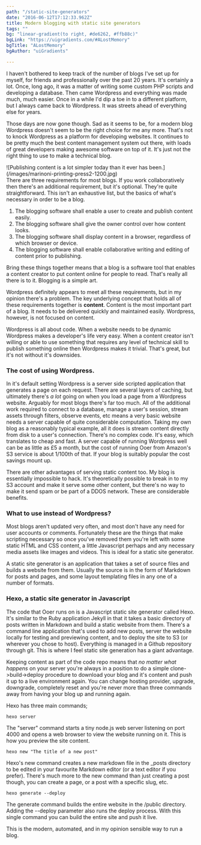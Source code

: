 ```yaml
---
path: "/static-site-generators"
date: "2016-06-12T17:12:33.962Z"
title: Modern blogging with static site generators
tags: ""
bg: "linear-gradient(to right, #de6262, #ffb88c)"
bgLink: "https://uigradients.com/#ALostMemory"
bgTitle: "ALostMemory"
bgAuthor: "uiGradients"

---
```

I haven't bothered to keep track of the number of blogs I've set up for myself, for friends and professionally over the past 20 years. It's certainly a lot. Once, long ago, it was a matter of writing some custom PHP scripts and developing a database. Then came Wordpress and everything was made much, much easier. Once in a while I'd dip a toe in to a different platform, but I always came back to Wordpress. It was streets ahead of everything else for years.

Those days are now gone though. Sad as it seems to be, for a modern blog Wordpress doesn't seem to be the right choice for me any more. That's not to knock Wordpress as a platform for developing websites. It continues to be pretty much the best content management system out there, with loads of great developers making awesome software on top of it. It's just not the right thing to use to make a technical blog.

<aside>![Publishing content is a lot simpler today than it ever has been.](/images/marinoni-printing-press2-1200.jpg)</aside>
There are three requirements for most blogs. If you work collaboratively then there's an additional requirement, but it's optional. They're quite straightforward. This isn't an exhaustive list, but the basics of what's necessary in order to be a blog.

1. The blogging software shall enable a user to create and publish content easily.
1. The blogging software shall give the owner control over how content looks.
1. The blogging software shall display content in a browser, regardless of which browser or device.
1. The blogging software shall enable collaborative writing and editing of content prior to publishing.

Bring these things together means that a blog is a software tool that enables a content creator to put content online for people to read. That's really all there is to it. Blogging is a simple art.

Wordpress definitely appears to meet all these requirements, but in my opinion there's a problem. The key underlying concept that holds all of these requirements together is __content__. Content is the most important part of a blog. It needs to be delivered quickly and maintained easily. Wordpress, however, is not focused on content.

Wordpress is all about code. When a website needs to be dynamic Wordpress makes a developer's life very easy. When a content creator isn't willing or able to use something that requires any level of technical skill to publish something online then Wordpress makes it trivial. That's great, but it's not without it's downsides.

### The cost of using Wordpress.

In it's default setting Wordpress is a server side scripted application that generates a page on each request. There are several layers of caching, but ultimately there's *a lot* going on when you load a page from a Wordpress website. Arguably for most blogs there's far too much. All of the additional work required to connect to a database, manage a user's session, stream assets through filters, observe events, etc means a very basic website needs a server capable of quite considerable computation. Taking my own blog as a reasonably typical example, all it does is stream content directly from disk to a user's connection. There's no complex code. It's easy, which translates to cheap and fast. A server capable of running Wordpress well can be as little as £5 a month, but the cost of running Ooer from Amazon's S3 service is about 1/100th of that. If your blog is suitably popular the cost savings mount up.

There are other advantages of serving static content too. My blog is essentially impossible to hack. It's theoretically possible to break in to my S3 account and make it serve some other content, but there's no way to make it send spam or be part of a DDOS network. These are considerable benefits.

### What to use instead of Wordpress?

Most blogs aren't updated very often, and most don't have any need for user accounts or comments. Fortunately these are the things that make scripting necessary so once you've removed them you're left with some static HTML and CSS content, a little Javascript perhaps and any necessary media assets like images and videos. This is ideal for a static site generator.

A static site generator is an application that takes a set of source files and builds a website from them. Usually the source is in the form of Markdown for posts and pages, and some layout templating files in any one of a number of formats.

### Hexo, a static site generator in Javascript

The code that Ooer runs on is a Javascript static site generator called Hexo. It's similar to the Ruby application Jekyll in that it takes a basic directory of posts written in Markdown and build a static website from them. There's a command line application that's used to add new posts, server the website locally for testing and previewing content, and to deploy the site to S3 (or wherever you chose to host). Everything is managed in a Github repository through git. This is where I feel static site generation has a giant advantage.

Keeping content as part of the code repo means that _no matter what happens_ on your server you're always in a position to do a simple clone->build->deploy procedure to download your blog and it's content and push it up to a live environment again. You can change hosting provider, upgrade, downgrade, completely reset and you're never more than three commands away from having your blog up and running again.

Hexo has three main commands;

```
hexo server
```

The "server" command starts a tiny node.js web server listening on port 4000 and opens a web browser to view the website running on it. This is how you preview the site content.

```
hexo new "The title of a new post"
```

Hexo's new command creates a new markdown file in the _posts directory to be edited in your favourite Markdown editor (or a text editor if you prefer). There's much more to the new command than just creating a post though, you can create a page, or a post with a specific slug, etc.

```
hexo generate --deploy
```

The generate command builds the entire website in the /public directory. Adding the --deploy parameter also runs the deploy process. With this single command you can build the entire site and push it live.

This is the modern, automated, and in my opinion sensible way to run a blog.